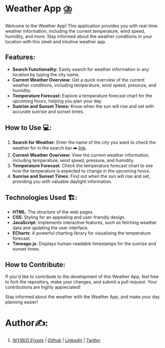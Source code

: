 # Weather App ⛈️
Welcome to the Weather App! This application provides you with real-time weather information, including the current temperature, wind speed, humidity, and more. Stay informed about the weather conditions in your location with this sleek and intuitive weather app.

## Features:
* **Search Functionality:** Easily search for weather information in any location by typing the city name.
* **Current Weather Overview:** Get a quick overview of the current weather conditions, including temperature, wind speed, pressure, and humidity.
* **Temperature Forecast:** Explore a temperature forecast chart for the upcoming hours, helping you plan your day.
* **Sunrise and Sunset Times:** Know when the sun will rise and set with accurate sunrise and sunset times.

## How to Use 💻: 
1. **Search for Weather**: Enter the name of the city you want to check the weather for in the search bar ➡️ [link](https://elyse502.github.io/Weather-App/).
2. **Current Weather Overview**: View the current weather information, including temperature, wind speed, pressure, and humidity.
3. **Temperature Forecast**: Check the temperature forecast chart to see how the temperature is expected to change in the upcoming hours.
4. **Sunrise and Sunset Times**: Find out when the sun will rise and set, providing you with valuable daylight information.

## Technologies Used 🏗️: 
* **HTML**: The structure of the web pages.
* **CSS**: Styling for an appealing and user-friendly design.
* **JavaScript**: Implements interactive features, such as fetching weather data and updating the user interface.
* **ECharts**: A powerful charting library for visualizing the temperature forecast.
* **Timeago.js**: Displays human-readable timestamps for the sunrise and sunset times.

## How to Contribute:
If you'd like to contribute to the development of this Weather App, feel free to fork the repository, make your changes, and submit a pull request. Your contributions are highly appreciated!

Stay informed about the weather with the Weather App, and make your day planning easier!

# Author✍️:
1. _[NIYIBIZI Elysée](https://linktr.ee/niyibizi_elysee) | [Github](https://github.com/elyse502) | [Linkedin](https://www.linkedin.com/in/niyibizi-elys%C3%A9e/) | [Twitter](https://twitter.com/Niyibizi_Elyse)._
